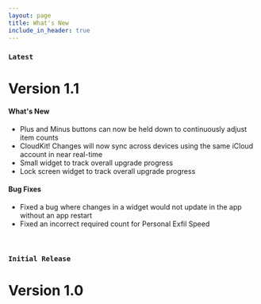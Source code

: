 ```yaml
---
layout: page
title: What's New
include_in_header: true
---
```


### `Latest`
# **Version 1.1**

#### What's New
- Plus and Minus buttons can now be held down to continuously adjust item counts
- CloudKit! Changes will now sync across devices using the same iCloud account in near real-time
- Small widget to track overall upgrade progress
- Lock screen widget to track overall upgrade progress

#### Bug Fixes
- Fixed a bug where changes in a widget would not update in the app without an app restart
- Fixed an incorrect required count for Personal Exfil Speed

<br>

### `Initial Release`
# **Version 1.0**

<br>